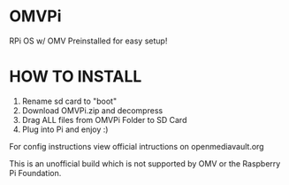 # OMVPi
RPi OS w/ OMV Preinstalled for easy setup!

# HOW TO INSTALL

1. Rename sd card to "boot"
2. Download OMVPi.zip and decompress
3. Drag ALL files from OMVPi Folder to SD Card
4. Plug into Pi and enjoy :)

For config instructions view official intructions on openmediavault.org

This is an unofficial build which is not supported by OMV or the Raspberry Pi Foundation.
